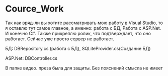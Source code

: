 # Cource_Work
Так как вряд-ли вы хотите рассматривать мою работу в Visual Studio, то я оставлю тут самое главное, а именно: работа с БД, Работа с ASP.Net. И конечно C#. Также прикреплю ролик, что подтверждает, что оно работает. Сейчас уже просто сервер не работает.


БД: DBRepository.cs (работа с БД), SQLiteProvider.cs(Создание БД)

ASP.Net: DBController.cs

В папке видео. преза была для защиты. Без пояснений смысла не имеет
